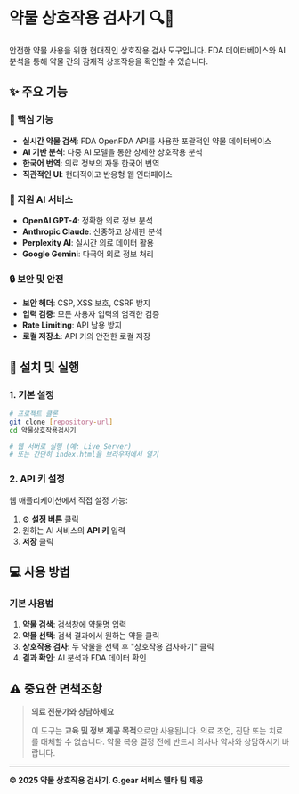 # 약물 상호작용 검사기 🔍💊

안전한 약물 사용을 위한 현대적인 상호작용 검사 도구입니다. FDA 데이터베이스와 AI 분석을 통해 약물 간의 잠재적 상호작용을 확인할 수 있습니다.

## ✨ 주요 기능

### 🎯 핵심 기능
- **실시간 약물 검색**: FDA OpenFDA API를 사용한 포괄적인 약물 데이터베이스
- **AI 기반 분석**: 다중 AI 모델을 통한 상세한 상호작용 분석
- **한국어 번역**: 의료 정보의 자동 한국어 번역
- **직관적인 UI**: 현대적이고 반응형 웹 인터페이스

### 🤖 지원 AI 서비스
- **OpenAI GPT-4**: 정확한 의료 정보 분석
- **Anthropic Claude**: 신중하고 상세한 분석
- **Perplexity AI**: 실시간 의료 데이터 활용
- **Google Gemini**: 다국어 의료 정보 처리

### 🔒 보안 및 안전
- **보안 헤더**: CSP, XSS 보호, CSRF 방지
- **입력 검증**: 모든 사용자 입력의 엄격한 검증
- **Rate Limiting**: API 남용 방지
- **로컬 저장소**: API 키의 안전한 로컬 저장

## 🚀 설치 및 실행

### 1. 기본 설정
```bash
# 프로젝트 클론
git clone [repository-url]
cd 약물상호작용검사기

# 웹 서버로 실행 (예: Live Server)
# 또는 간단히 index.html을 브라우저에서 열기
```

### 2. API 키 설정
웹 애플리케이션에서 직접 설정 가능:

1. ⚙️ **설정 버튼** 클릭
2. 원하는 AI 서비스의 **API 키** 입력
3. **저장** 클릭

## 💻 사용 방법

### 기본 사용법
1. **약물 검색**: 검색창에 약물명 입력
2. **약물 선택**: 검색 결과에서 원하는 약물 클릭
3. **상호작용 검사**: 두 약물을 선택 후 "상호작용 검사하기" 클릭
4. **결과 확인**: AI 분석과 FDA 데이터 확인

## ⚠️ 중요한 면책조항

> **의료 전문가와 상담하세요**
> 
> 이 도구는 **교육 및 정보 제공 목적**으로만 사용됩니다. 의료 조언, 진단 또는 치료를 대체할 수 없습니다. 약물 복용 결정 전에 반드시 의사나 약사와 상담하시기 바랍니다.

---

**© 2025 약물 상호작용 검사기. G.gear 서비스 델타 팀 제공**
